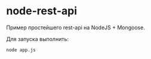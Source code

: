 # node-rest-api
Пример простейшего rest-api на NodeJS + Mongoose.

Для запуска выполнить:

```
node app.js
```
